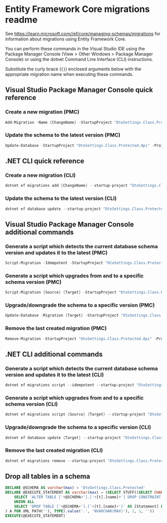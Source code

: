 # Entity Framework Core migrations readme

See <https://learn.microsoft.com//ef/core/managing-schemas/migrations> for information about migrations using Entity Framework Core.

You can perform these commands in the Visual Studio IDE using the Package Manager Console (View > Other Windows > Package Manager Console) or using the dotnet Command Line Interface (CLI) instructions.

Substitute the curly brace (`{}`) enclosed arguments below with the appropriate migration name when executing these commands.

## Visual Studio Package Manager Console quick reference

### Create a new migration (PMC)

```powershell
Add-Migration -Name {ChangeName} -StartupProject "DtoSettings.Class.Protected.Api" -Project "DtoSettings.Class.Protected.Infrastructure"
```

### Update the schema to the latest version (PMC)

```powershell
Update-Database -StartupProject "DtoSettings.Class.Protected.Api" -Project "DtoSettings.Class.Protected.Infrastructure"
```

## .NET CLI quick reference

### Create a new migration (CLI)

```powershell
dotnet ef migrations add {ChangeName} --startup-project "DtoSettings.Class.Protected.Api" --project "DtoSettings.Class.Protected.Infrastructure"
```

### Update the schema to the latest version (CLI)

```powershell
dotnet ef database update --startup-project "DtoSettings.Class.Protected.Api" --project "DtoSettings.Class.Protected.Infrastructure"
```

## Visual Studio Package Manager Console additional commands

### Generate a script which detects the current database schema version and updates it to the latest (PMC)

```powershell
Script-Migration -Idempotent -StartupProject "DtoSettings.Class.Protected.Api" -Project "DtoSettings.Class.Protected.Infrastructure"
```

### Generate a script which upgrades from and to a specific schema version (PMC)

```powershell
Script-Migration {Source} {Target} -StartupProject "DtoSettings.Class.Protected.Api" -Project "DtoSettings.Class.Protected.Infrastructure"
```

### Upgrade/downgrade the schema to a specific version (PMC)

```powershell
Update-Database -Migration {Target} -StartupProject "DtoSettings.Class.Protected.Api" -Project "DtoSettings.Class.Protected.Infrastructure"
```

### Remove the last created migration (PMC)

```powershell
Remove-Migration -StartupProject "DtoSettings.Class.Protected.Api" -Project "DtoSettings.Class.Protected.Infrastructure"
```

## .NET CLI additional commands

### Generate a script which detects the current database schema version and updates it to the latest (CLI)

```powershell
dotnet ef migrations script --idempotent --startup-project "DtoSettings.Class.Protected.Api" --project "DtoSettings.Class.Protected.Infrastructure"
```

### Generate a script which upgrades from and to a specific schema version (CLI)

```powershell
dotnet ef migrations script {Source} {Target} --startup-project "DtoSettings.Class.Protected.Api" --project "DtoSettings.Class.Protected.Infrastructure"
```

### Upgrade/downgrade the schema to a specific version (CLI)

```powershell
dotnet ef database update {Target} --startup-project "DtoSettings.Class.Protected.Api" --project "DtoSettings.Class.Protected.Infrastructure"
```

### Remove the last created migration (CLI)

```powershell
dotnet ef migrations remove --startup-project "DtoSettings.Class.Protected.Api" --project "DtoSettings.Class.Protected.Infrastructure"
```

## Drop all tables in a schema

```sql
DECLARE @SCHEMA AS varchar(max) = 'DtoSettings.Class.Protected'
DECLARE @EXECUTE_STATEMENT AS varchar(max) = (SELECT STUFF((SELECT CHAR(13) + CHAR(10) + [Statement] FROM (
    SELECT 'ALTER TABLE ['+@SCHEMA+'].['+[t].[name]+'] DROP CONSTRAINT ['+[fk].[name]+']' AS [Statement] FROM [sys].[foreign_keys] AS [fk] INNER JOIN [sys].[tables] AS [t] ON [t].[object_id] = [fk].[parent_object_id] INNER JOIN [sys].[schemas] AS [s] ON [s].[schema_id] = [t].[schema_id] WHERE [s].[name] = @SCHEMA
    UNION ALL
    SELECT 'DROP TABLE ['+@SCHEMA+'].['+[t].[name]+']' AS [Statement] FROM [sys].[tables] AS [t] INNER JOIN [sys].[schemas] AS [s] ON [s].[schema_id] = [t].[schema_id] WHERE [s].[name] = @SCHEMA
) A FOR XML PATH(''), TYPE).value('.', 'NVARCHAR(MAX)'), 1, 1, ''))
EXECUTE(@EXECUTE_STATEMENT)
```
